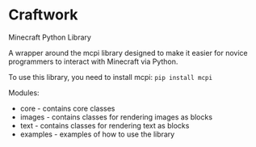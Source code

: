 # Craftwork
Minecraft Python Library

A wrapper around the mcpi library designed to make it easier for novice programmers to interact with Minecraft via Python.

To use this library, you need to install mcpi:
`pip install mcpi`

Modules:
* core - contains core classes
* images - contains classes for rendering images as blocks
* text - contains classes for rendering text as blocks
* examples - examples of how to use the library

